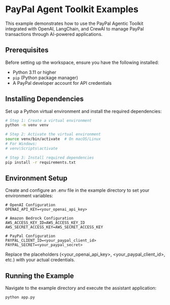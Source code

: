 # PayPal Agent Toolkit Examples

This example demonstrates how to use the PayPal Agentic Toolkit integrated with OpenAI, LangChain, and CrewAI to manage PayPal transactions through AI-powered applications.


## Prerequisites

Before setting up the workspace, ensure you have the following installed:
- Python 3.11 or higher
- `pip` (Python package manager)
- A PayPal developer account for API credentials

## Installing Dependencies

Set up a Python virtual environment and install the required dependencies:
```bash
# Step 1: Create a virtual environment
python -m venv venv

# Step 2: Activate the virtual environment
source venv/bin/activate  # On macOS/Linux
# For Windows:
# venv\Scripts\activate

# Step 3: Install required dependencies
pip install -r requirements.txt

```

## Environment Setup
Create and configure an .env file in the example directory to set your environment variables:
```env
# OpenAI Configuration
OPENAI_API_KEY=<your_openai_api_key>

# Amazon Bedrock Configuration
AWS_ACCESS_KEY_ID=AWS_ACCESS_KEY_ID
AWS_SECRET_ACCESS_KEY=AWS_SECRET_ACCESS_KEY

# PayPal Configuration
PAYPAL_CLIENT_ID=<your_paypal_client_id>
PAYPAL_SECRET=<your_paypal_secret>

```
Replace the placeholders (<your_openai_api_key>, <your_paypal_client_id>, etc.) with your actual credentials.

## Running the Example
Navigate to the example directory and execute the assistant application:
```bash
python app.py
```

